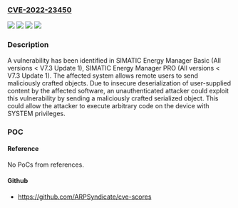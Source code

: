 ### [CVE-2022-23450](https://cve.mitre.org/cgi-bin/cvename.cgi?name=CVE-2022-23450)
![](https://img.shields.io/static/v1?label=Product&message=SIMATIC%20Energy%20Manager%20Basic&color=blue)
![](https://img.shields.io/static/v1?label=Product&message=SIMATIC%20Energy%20Manager%20PRO&color=blue)
![](https://img.shields.io/static/v1?label=Version&message=n%2Fa&color=blue)
![](https://img.shields.io/static/v1?label=Vulnerability&message=CWE-502%3A%20Deserialization%20of%20Untrusted%20Data&color=brighgreen)

### Description

A vulnerability has been identified in SIMATIC Energy Manager Basic (All versions < V7.3 Update 1), SIMATIC Energy Manager PRO (All versions < V7.3 Update 1). The affected system allows remote users to send maliciously crafted objects. Due to insecure deserialization of user-supplied content by the affected software, an unauthenticated attacker could exploit this vulnerability by sending a maliciously crafted serialized object. This could allow the attacker to execute arbitrary code on the device with SYSTEM privileges.

### POC

#### Reference
No PoCs from references.

#### Github
- https://github.com/ARPSyndicate/cve-scores

